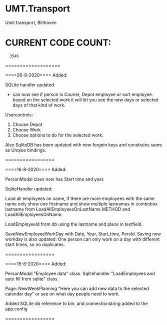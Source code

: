 # UMT.Transport
Umit transport, Bilthoven

CURRENT CODE COUNT:
===================
      3546
===================

====26-8-2020====
Added:

SQLite handler updated
- can now see if person is Courier, Depot employee or sort employee. based on the selected work it will let you see the new days or selected days of that kind of work.

Usercontrols:
1. Choose Depot
2. Choose Work
3. Choose options to do for the selected work.

Also SqliteDB has been updated with new forgein keys and constrains same as Unqiue bindings.

=================

====16-8-2020====
Added:

PersonModal class now has Start time and year.

SqliteHandler updated:

Load all employees on name, if there are more employees with the same name only show one firstname and show multiple lastnames in combobox lastname from LoadAllEmployeesOnLastName METHOD and LoadAllEmployeesOnName.

LoadEmployeeId from db using the lastname and place in textfield.

SaveNewEmployeeWorkDay with Date, Year, Start_time, PersId.
Saving new workday is also updated:
One person can only work on a day with different start times, so no duplicates.

=================


====15-8-2020====
Added:

PersonModal "Employee data" class.
Sqlitehandler "LoadEmployees and auto fill from sqlite" class.

Page:
NewWeekPlanning "Here you can add new data to the selected calendar day" or see on what day people need to work.

Added SQLite db reference to bin. and connectionstring added to the app.config

=================
